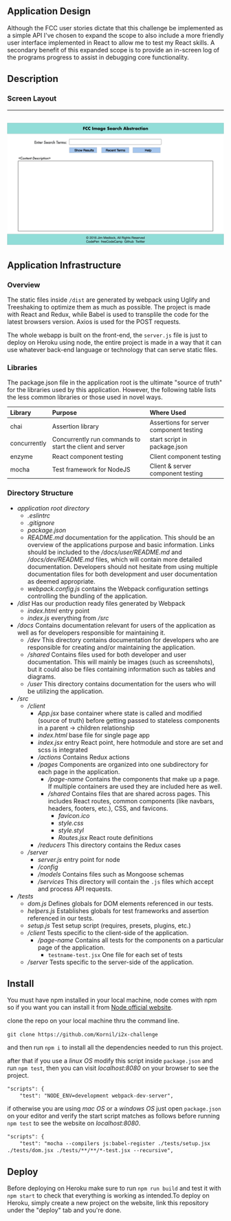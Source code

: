 ## Application Design

Although the FCC user stories dictate that this challenge be implemented as
a simple API I've chosen to expand the scope to also include a more friendly 
user interface implemented in React to allow me to test my React skills. A
secondary benefit of this expanded scope is to provide an in-screen log of
the programs progress to assist in debugging core functionality.

## Description

### Screen Layout
---
![Screen Layout image](https://github.com/jdmedlock/imgabstract/blob/development/docs/shared/Image%20Search%20Abstraction.png "Screen Layout")
---

## Application Infrastructure

### Overview

The static files inside `/dist` are generated by webpack using Uglify and 
Treeshaking to optimize them as much as possible. The project is made with React 
and Redux, while Babel is used to transplile the code for the latest browsers 
version. Axios is used for the POST requests.

The whole webapp is built on the front-end, the `server.js` file is just to 
deploy on Heroku using node, the entire project is made in a way that it can use 
whatever back-end language or technology that can serve static files.

### Libraries

The package.json file in the application root is the ultimate "source of truth" 
for the libraries used by this application. However, the following table lists
the less common libraries or those used in novel ways.

| Library              | Purpose                    | Where Used                     
|:-------------------- |:-------------------------- |:-------------------------
| chai                 | Assertion library          | Assertions for server component testing
| concurrently         | Concurrently run commands to start the client and server | start script in package.json 
| enzyme               | React component testing    | Client component testing
| mocha                | Test framework for NodeJS  | Client & server component testing

### Directory Structure

- *application root directory*
  - *.eslintrc*
  - *.gitignore*
  - *package.json*
  - *README.md* documentation for the application. This should be an overview
  of the applications purpose and basic information. Links should be included
  to the */docs/user/README.md* and */docs/dev/README.md* files, which will
  contain more detailed documentation. Developers should not hesitate from 
  using multiple documentation files for both development and user documentation
  as deemed appropriate.
  - *webpack.config.js* contains the Webpack configuration settings controlling
  the bundling of the application.
- */dist* Has our production ready files generated by Webpack
  - *index.html* entry point
  - *index.js* everything from */src*
- */docs* Contains documentation relevant for users of the application as well
as for developers responsible for maintaining it.
  - */dev* This directory contains documentation for developers who are
  responsible for creating and/or maintaining the application.
  - */shared* Contains files used for both developer and user documentation. 
  This will mainly be images (such as screenshots), but it could also be files
  containing information such as tables and diagrams.
  - */user* This directory contains documentation for the users who will be
  utilizing the application.
- */src*
  - */client*
    - *App.jsx* base container where state is called and modified (source of 
    truth) before getting passed to stateless components in a parent -> children relationship
    - *index.html* base file for single page app
    - *index.jsx* entry React point, here hotmodule and store are set and scss 
    is integrated 
    - */actions* Contains Redux actions
    - */pages* Components are organized into one subdirectory for each page 
      in the application. 
      - */page-name* Contains the components that make up a page. If multiple containers
      are used they are included here as well.
      - */shared* Contains files that are shared across pages. This includes React routes,
      common components (like navbars, headers, footers, etc.), CSS, and favicons.
        - *favicon.ico*
        - *style.css*
        - *style.styl*
        - *Routes.jsx* React route definitions
    - */reducers* This directory contains the Redux cases
  - */server*
    - *server.js* entry point for node
    - */config*
    - */models* Contains files such as Mongoose schemas
    - */services* This directory will contain the `.js` files which accept
    and process API requests.
- */tests*
  - *dom.js* Defines globals for DOM elements referenced in our tests.
  - *helpers.js* Establishes globals for test frameworks and assertion referenced in our tests.
  - *setup.js* Test setup script (requires, presets, plugins, etc.)
  - */client* Tests specific to the client-side of the application.
    - */page-name* Contains all tests for the components on a particular page of the application.
      - `testname-test.jsx` One file for each set of tests
  - */server* Tests specific to the server-side of the application.

## Install

You must have npm installed in your local machine, node comes with npm so if you 
want you can install it from [Node official website](https://nodejs.org/en/).

clone the repo on your local machine thru the command line.

`git clone https://github.com/Kornil/i2x-challenge`

and then run `npm i` to install all the dependencies needed to run this project.

after that if you use a *linux OS* modify this script inside `package.json` and 
run `npm test`, then you can visit _localhost:8080_ on your browser to see the 
project.

```
"scripts": {
    "test": "NODE_ENV=development webpack-dev-server",
```

if otherwise you are using *mac OS* or a *windows OS* just open `package.json` 
on your editor and verify the start script matches as follows before running 
`npm test` to see the website on _localhost:8080_.

```
"scripts": {
    "test": "mocha --compilers js:babel-register ./tests/setup.jsx ./tests/dom.jsx ./tests/**/**/*-test.jsx --recursive",
```

## Deploy

Before deploying on Heroku make sure to run `npm run build` and test it with 
`npm start` to check that everything is working as intended.To deploy on Heroku, 
simply create a new project on the website, link this repository under the 
"deploy" tab and you're done.
